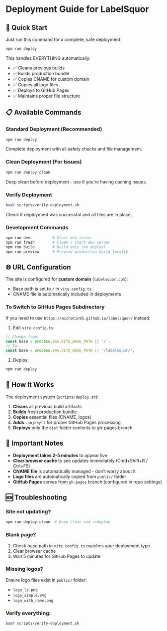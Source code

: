 # Deployment Guide for LabelSquor

## 🚀 Quick Start

Just run this command for a complete, safe deployment:
```bash
npm run deploy
```

This handles EVERYTHING automatically:
- ✅ Cleans previous builds
- ✅ Builds production bundle  
- ✅ Copies CNAME for custom domain
- ✅ Copies all logo files
- ✅ Deploys to GitHub Pages
- ✅ Maintains proper file structure

## 📋 Available Commands

### Standard Deployment (Recommended)
```bash
npm run deploy
```
Complete deployment with all safety checks and file management.

### Clean Deployment (For Issues)
```bash
npm run deploy:clean
```
Deep clean before deployment - use if you're having caching issues.

### Verify Deployment
```bash
bash scripts/verify-deployment.sh
```
Check if deployment was successful and all files are in place.

### Development Commands
```bash
npm run dev          # Start dev server
npm run fresh        # Clean + start dev server
npm run build        # Build only (no deploy)
npm run preview      # Preview production build locally
```

## 🌐 URL Configuration

The site is configured for **custom domain** (`labelsquor.com`):
- Base path is set to `/` in `vite.config.ts`
- CNAME file is automatically included in deployments

### To Switch to GitHub Pages Subdirectory
If you need to use `https://nichotin95.github.io/labelsquor/` instead:

1. Edit `vite.config.ts`:
```javascript
// Change from:
const base = process.env.VITE_BASE_PATH || '/';
// To:
const base = process.env.VITE_BASE_PATH || '/labelsquor/';
```

2. Deploy:
```bash
npm run deploy
```

## 🔧 How It Works

The deployment system (`scripts/deploy.sh`):
1. **Cleans** all previous build artifacts
2. **Builds** fresh production bundle
3. **Copies** essential files (CNAME, logos)
4. **Adds** `.nojekyll` for proper GitHub Pages processing
5. **Deploys** only the `dist` folder contents to gh-pages branch

## 📝 Important Notes

- **Deployment takes 2-5 minutes** to appear live
- **Clear browser cache** to see updates immediately (Cmd+Shift+R / Ctrl+F5)
- **CNAME file** is automatically managed - don't worry about it
- **Logo files** are automatically copied from `public/` folder
- **GitHub Pages** serves from `gh-pages` branch (configured in repo settings)

## 🆘 Troubleshooting

### Site not updating?
```bash
npm run deploy:clean  # Deep clean and redeploy
```

### Blank page?
1. Check base path in `vite.config.ts` matches your deployment type
2. Clear browser cache
3. Wait 5 minutes for GitHub Pages to update

### Missing logos?
Ensure logo files exist in `public/` folder:
- `logo_ls.png`
- `logo_simple.svg`  
- `logo_with_name.png`

### Verify everything:
```bash
bash scripts/verify-deployment.sh
```
